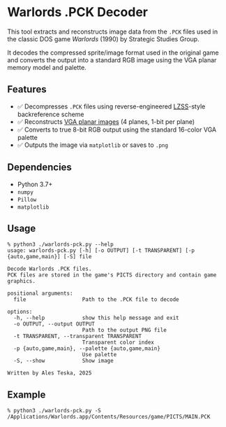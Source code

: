 # Warlords .PCK Decoder

This tool extracts and reconstructs image data from the `.PCK` files used in the classic DOS game *Warlords* (1990) by Strategic Studies Group.

It decodes the compressed sprite/image format used in the original game and converts the output into a standard RGB image using the VGA planar memory model and palette.

## Features

- ✅ Decompresses `.PCK` files using reverse-engineered [LZSS](https://en.wikipedia.org/wiki/Lempel–Ziv–Storer–Szymanski)-style backreference scheme  
- ✅ Reconstructs [VGA planar images](https://github.com/ateska/warlords/wiki/Video) (4 planes, 1-bit per plane)  
- ✅ Converts to true 8-bit RGB output using the standard 16-color VGA palette  
- ✅ Outputs the image via `matplotlib` or saves to `.png`

## Dependencies

- Python 3.7+
- `numpy`
- `Pillow`
- `matplotlib`

## Usage

```
% python3 ./warlords-pck.py --help
usage: warlords-pck.py [-h] [-o OUTPUT] [-t TRANSPARENT] [-p {auto,game,main}] [-S] file

Decode Warlords .PCK files.
PCK files are stored in the game's PICTS directory and contain game graphics.

positional arguments:
  file                  Path to the .PCK file to decode

options:
  -h, --help            show this help message and exit
  -o OUTPUT, --output OUTPUT
                        Path to the output PNG file
  -t TRANSPARENT, --transparent TRANSPARENT
                        Transparent color index
  -p {auto,game,main}, --palette {auto,game,main}
                        Use palette
  -S, --show            Show image

Written by Ales Teska, 2025
```

## Example

```
% python3 ./warlords-pck.py -S /Applications/Warlords.app/Contents/Resources/game/PICTS/MAIN.PCK
```

